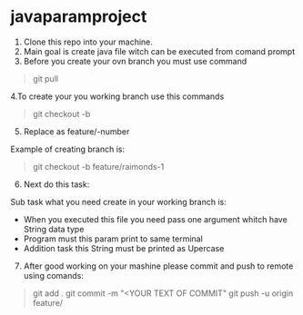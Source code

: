 # javaparamproject

1. Clone this repo into your machine.
2. Main goal is create java file witch can be executed from comand prompt
3. Before you create your ovn branch you must use command 
  
>git pull

4.To create your you working branch use this commands

>git checkout -b <YOUR BRANCH NAME>

5. Replace <YOUR BARNCH NAME> as feature/<YOUR NAME>-number

Example of creating branch is:

>git checkout -b feature/raimonds-1
  
6. Next do this task:  
  
Sub task what you need create in your working branch is:

  - When you executed this file you need pass one argument whitch have String data type
  - Program must this param print to same terminal
  - Addition task this String must be printed as Upercase
  
 7. After good working on your mashine please commit and push to remote using comands:
 
>git add .
>git commit -m "<YOUR TEXT OF COMMIT"
>git push -u origin feature/<YOUR BRANCH NAME> 
  
 
  
